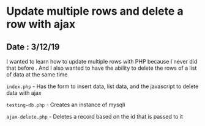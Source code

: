 # Update multiple rows and delete a row with ajax

## Date : 3/12/19

I wanted to learn how to update multiple rows with PHP because I never did that before
. And I also wanted to have the ability to delete the rows of a list of data at the same time

`index.php` - Has the form to insert data, list data, and the javascript to delete data
with ajax

`testing-db.php` - Creates an instance of mysqli

`ajax-delete.php` - Deletes a record based on the id that is passed to it
